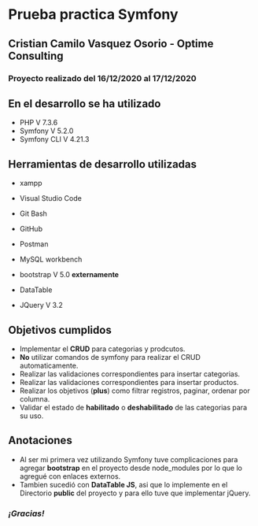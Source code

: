 # Prueba practica Symfony
## Cristian Camilo Vasquez Osorio - Optime Consulting

### Proyecto realizado del 16/12/2020 al 17/12/2020

## En el desarrollo se ha utilizado
* PHP V 7.3.6
* Symfony V 5.2.0
* Symfony CLI V 4.21.3

## Herramientas de desarrollo utilizadas
* xampp
* Visual Studio Code
* Git Bash
* GitHub
* Postman
* MySQL workbench

* bootstrap V 5.0 **externamente**
* DataTable
* JQuery V 3.2

## Objetivos cumplidos
* Implementar el **CRUD** para categorias y prodcutos.
* **No** utilizar comandos de symfony para realizar el CRUD automaticamente.
* Realizar las validaciones correspondientes para insertar categorias.
* Realizar las validaciones correspondientes para insertar productos.
* Realizar los objetivos (**plus**) como filtrar registros, paginar, ordenar por columna.
* Validar el estado de **habilitado** o **deshabilitado** de las categorias para su uso.

## Anotaciones
* Al ser mi primera vez utilizando Symfony tuve complicaciones para agregar **bootstrap** en el proyecto desde node_modules por lo que lo agregué con enlaces externos.
* Tambien sucedió con **DataTable JS**, asi que lo implemente en el Directorio **public** del proyecto y para ello tuve que implementar jQuery.


### *¡Gracias!*
